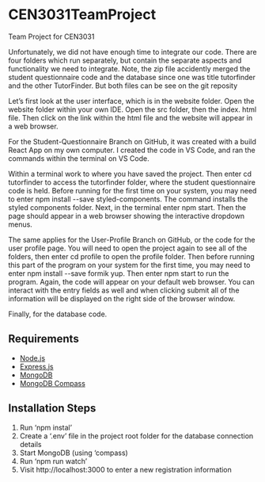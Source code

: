 # CEN3031TeamProject
Team Project for CEN3031

Unfortunately, we did not have enough time to integrate our code. There are four folders which run separately, but contain the separate aspects and functionality we need to integrate. 
Note, the zip file accidently merged the student questionnaire code and the database since one was title tutorfinder and the other TutorFinder. But both files can be see on the git reposity

Let’s first look at the user interface, which is in the website folder. Open the website folder within your own IDE. Open the src folder, then the index. html file. Then click on the link within the html file and the website will appear in a web browser. 

For the Student-Questionnaire Branch on GitHub, it was created with a build React App on my own computer. I created the code in VS Code, and ran the commands within the terminal on VS Code. 

Within a terminal work to where you have saved the project. Then enter cd tutorfinder to access the tutorfinder folder, where the student questionnaire code is held.  Before running for the first time on your system, you may need to enter npm install --save styled-components. The command installs the styled components folder. Next, in the terminal enter npm start. Then the page should appear in a web browser showing the interactive dropdown menus.  

The same applies for the User-Profile Branch on GitHub, or the code for the user profile page. You will need to open the project again to see all of the folders, then enter cd profile to open the profile folder. Then before running this part of the program on your system for the first time, you may need to enter npm install --save formik yup. Then enter npm start to run the program. Again, the code will appear on your default web browser. You can interact with the entry fields as well and when clicking submit all of the information will be displayed on the right side of the browser window. 

Finally, for the database code.
## Requirements
 
* [Node.js](http://nodejs.org/)
* [Express.js](https://expressjs.com/)
* [MongoDB](https://www.mongodb.com/)
* [MongoDB Compass](https://www.mongodb.com/products/compass)
 
## Installation Steps
 
1. Run ‘npm instal’
2. Create a ‘.env’ file in the project root folder for the database connection details
3. Start MongoDB (using ‘compass)
4. Run ‘npm run watch’
5. Visit http://localhost:3000 to enter a new registration information

